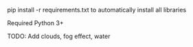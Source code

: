 pip install -r requirements.txt to automatically install all libraries

Required Python 3+

TODO: Add clouds, fog effect, water
